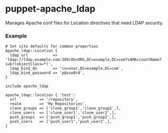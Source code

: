puppet-apache_ldap
===========================

Manages Apache conf files for Location directives that need LDAP security.

### Example

    # Set site defaults for common properties
    Apache_ldap::Location {
      ldap_url           => 'ldap://ldap.example.com:389/OU=ORG,DC=example,DC=com?sAMAccountName?sub?(objectClass=*)',
      ldap_bind_dn       => 'cn=user,DC=example,DC=com',
      ldap_bind_password => 'p@ssw0rd',
    }
    
    include apache_ldap
    
    apache_ldap::location { 'test':
      url          => '/repository',
      realm        => 'My Repositories',
      clone_groups => ['clone_group1','clone_group2',],
      clone_users  => ['clone_user1','clone_user2',],
      push_groups  => ['push_group1','push_group2',],
      push_users   => ['push_user1','push_user2',],
    }

